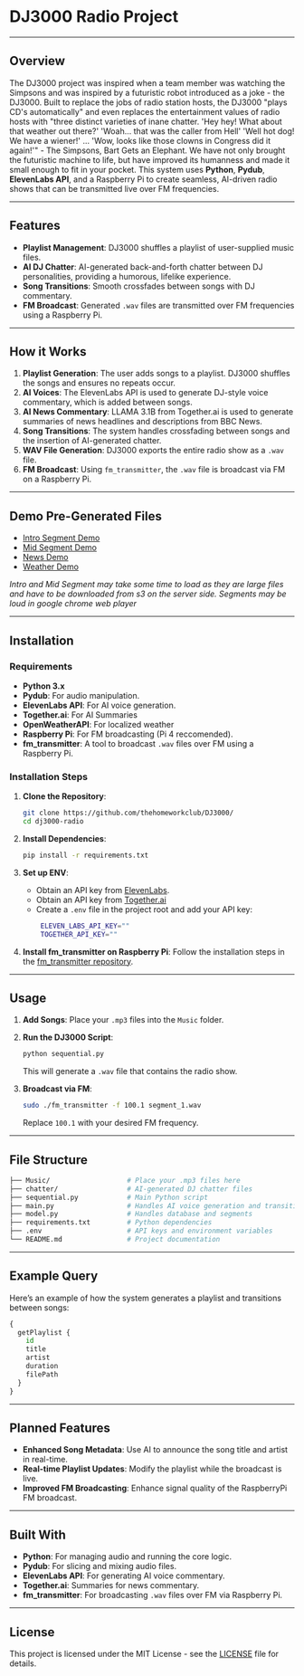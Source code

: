 # DJ3000 Radio Project

---

## Overview
The DJ3000 project was inspired when a team member was watching the Simpsons and was inspired by a futuristic robot introduced as a joke - the DJ3000. Built to replace the jobs of radio station hosts, the DJ3000 "plays CD's automatically" and even replaces the entertainment values of radio hosts with "three distinct varieties of inane chatter. 'Hey hey! What about that weather out there?' 'Woah... that was the caller from Hell' 'Well hot dog! We have a wiener!' ... 'Wow, looks like those clowns in Congress did it again!'" - The Simpsons, Bart Gets an Elephant. We have not only brought the futuristic machine to life, but have improved its humanness and made it small enough to fit in your pocket.
This system uses **Python**, **Pydub**, **ElevenLabs API**, and a Raspberry Pi to create seamless, AI-driven radio shows that can be transmitted live over FM frequencies.

---

## Features
- **Playlist Management**: DJ3000 shuffles a playlist of user-supplied music files.
- **AI DJ Chatter**: AI-generated back-and-forth chatter between DJ personalities, providing a humorous, lifelike experience.
- **Song Transitions**: Smooth crossfades between songs with DJ commentary.
- **FM Broadcast**: Generated `.wav` files are transmitted over FM frequencies using a Raspberry Pi.
  
---

## How it Works
1. **Playlist Generation**: The user adds songs to a playlist. DJ3000 shuffles the songs and ensures no repeats occur.
2. **AI Voices**: The ElevenLabs API is used to generate DJ-style voice commentary, which is added between songs.
3. **AI News Commentary**: LLAMA 3.1B from Together.ai is used to generate summaries of news headlines and descriptions from BBC News.
5. **Song Transitions**: The system handles crossfading between songs and the insertion of AI-generated chatter.
6. **WAV File Generation**: DJ3000 exports the entire radio show as a `.wav` file.
7. **FM Broadcast**: Using `fm_transmitter`, the `.wav` file is broadcast via FM on a Raspberry Pi.

---
## Demo Pre-Generated Files
- [Intro Segment Demo](https://cdn.primitt.dev/uploads/7dad0c79-7f76-47db-b57d-13341bdfcabf.wav)
- [Mid Segment Demo](https://cdn.primitt.dev/uploads/ec813cca-0e38-4449-a5a1-f47e0303b55c.wav)
- [News Demo](https://cdn.primitt.dev/uploads/8ef96c52-9495-4b82-859c-55638b40ecf0.wav)
- [Weather Demo](https://cdn.primitt.dev/uploads/7c7d1ab6-150c-4e1d-ab43-a5c169e233cc.wav)

*Intro and Mid Segment may take some time to load as they are large files and have to be downloaded from s3 on the server side.*
*Segments may be loud in google chrome web player*

---

## Installation

### Requirements
- **Python 3.x**
- **Pydub**: For audio manipulation.
- **ElevenLabs API**: For AI voice generation.
- **Together.ai**: For AI Summaries
- **OpenWeatherAPI**: For localized weather
- **Raspberry Pi**: For FM broadcasting (Pi 4 reccomended).
- **fm_transmitter**: A tool to broadcast `.wav` files over FM using a Raspberry Pi.

### Installation Steps

1. **Clone the Repository**:
   ```bash
   git clone https://github.com/thehomeworkclub/DJ3000/
   cd dj3000-radio
   ```

2. **Install Dependencies**:
   ```bash
   pip install -r requirements.txt
   ```

3. **Set up ENV**:
   - Obtain an API key from [ElevenLabs](https://elevenlabs.io).
   - Obtain an API key from [Together.ai](https://www.together.ai)
   - Create a `.env` file in the project root and add your API key:
     ```bash
      ELEVEN_LABS_API_KEY=""
      TOGETHER_API_KEY=""
     
     ```

4. **Install fm_transmitter on Raspberry Pi**:
   Follow the installation steps in the [fm_transmitter repository](https://github.com/markondej/fm_transmitter).

---

## Usage

1. **Add Songs**:
   Place your `.mp3` files into the `Music` folder.

2. **Run the DJ3000 Script**:
   ```bash
   python sequential.py
   ```

   This will generate a `.wav` file that contains the radio show.

3. **Broadcast via FM**:
   ```bash
   sudo ./fm_transmitter -f 100.1 segment_1.wav
   ```
   Replace `100.1` with your desired FM frequency.

---

## File Structure

```bash
├── Music/                   # Place your .mp3 files here
├── chatter/                 # AI-generated DJ chatter files
├── sequential.py            # Main Python script
├── main.py                  # Handles AI voice generation and transitions
├── model.py                 # Handles database and segments
├── requirements.txt         # Python dependencies
├── .env                     # API keys and environment variables
└── README.md                # Project documentation
```

---

## Example Query

Here’s an example of how the system generates a playlist and transitions between songs:

```python
{
  getPlaylist {
    id
    title
    artist
    duration
    filePath
  }
}
```

---

## Planned Features
- **Enhanced Song Metadata**: Use AI to announce the song title and artist in real-time.
- **Real-time Playlist Updates**: Modify the playlist while the broadcast is live.
- **Improved FM Broadcasting**: Enhance signal quality of the RaspberryPi FM broadcast.

---

## Built With
- **Python**: For managing audio and running the core logic.
- **Pydub**: For slicing and mixing audio files.
- **ElevenLabs API**: For generating AI voice commentary.
- **Together.ai**: Summaries for news commentary.
- **fm_transmitter**: For broadcasting `.wav` files over FM via Raspberry Pi.

---

## License
This project is licensed under the MIT License - see the [LICENSE](LICENSE) file for details.

